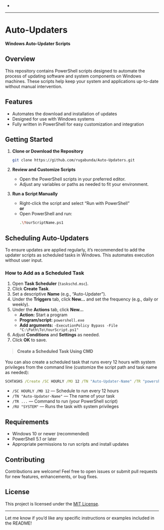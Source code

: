 -
---

# Auto-Updaters

**Windows Auto-Updater Scripts**

## Overview

This repository contains PowerShell scripts designed to automate the process of updating software and system components on Windows machines. These scripts help keep your system and applications up-to-date without manual intervention.

## Features

- Automates the download and installation of updates
- Designed for use with Windows systems
- Fully written in PowerShell for easy customization and integration

## Getting Started

1. **Clone or Download the Repository**

   ```sh
   git clone https://github.com/rugabunda/Auto-Updaters.git
   ```

2. **Review and Customize Scripts**

   - Open the PowerShell scripts in your preferred editor.
   - Adjust any variables or paths as needed to fit your environment.

3. **Run a Script Manually**

   - Right-click the script and select “Run with PowerShell”  
     **or**
   - Open PowerShell and run:
     ```sh
     .\YourScriptName.ps1
     ```

## Scheduling Auto-Updaters

To ensure updates are applied regularly, it’s recommended to add the updater scripts as scheduled tasks in Windows. This automates execution without user input.

### How to Add as a Scheduled Task

1. Open **Task Scheduler** (`taskschd.msc`).
2. Click **Create Task**.
3. Set a descriptive **Name** (e.g., “Auto-Updater”).
4. Under the **Triggers** tab, click **New…** and set the frequency (e.g., daily or weekly).
5. Under the **Actions** tab, click **New…**
   - **Action:** Start a program
   - **Program/script:** `powershell.exe`
   - **Add arguments:** `-ExecutionPolicy Bypass -File "C:\Path\To\YourScript.ps1"`
6. Adjust **Conditions** and **Settings** as needed.
7. Click **OK** to save.

> #### Create a Scheduled Task Using CMD

You can also create a scheduled task that runs every 12 hours with system privileges from the command line (customize the script path and task name as needed):

```cmd
SCHTASKS /Create /SC HOURLY /MO 12 /TN "Auto-Updater-Name" /TR "powershell.exe -ExecutionPolicy Bypass -File \"C:\Path\To\YourScript.ps1\"" /RU "SYSTEM"
```

- `/SC HOURLY /MO 12` — Schedule to run every 12 hours  
- `/TN "Auto-Updater-Name"` — The name of your task  
- `/TR ...` — Command to run (your PowerShell script)  
- `/RU "SYSTEM"` — Runs the task with system privileges


## Requirements

- Windows 10 or newer (recommended)
- PowerShell 5.1 or later
- Appropriate permissions to run scripts and install updates

## Contributing

Contributions are welcome! Feel free to open issues or submit pull requests for new features, enhancements, or bug fixes.

## License

This project is licensed under the [MIT License](LICENSE).

---

Let me know if you’d like any specific instructions or examples included in the README!
